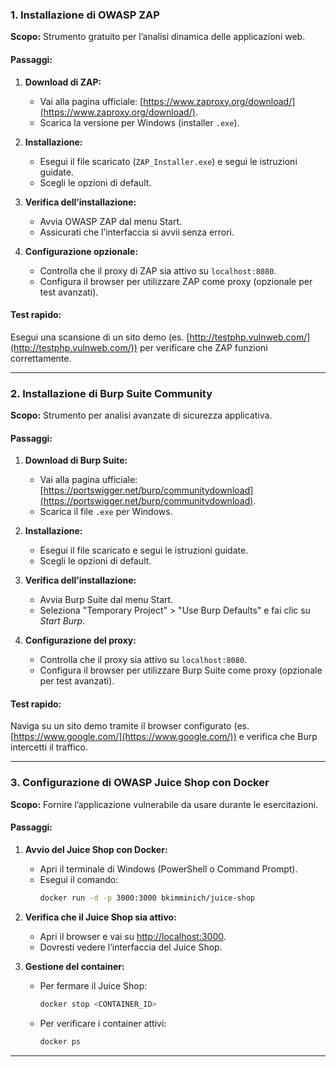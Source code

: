 
### **1. Installazione di OWASP ZAP**
**Scopo:** Strumento gratuito per l’analisi dinamica delle applicazioni web.  

#### **Passaggi:**
1. **Download di ZAP:**  
   - Vai alla pagina ufficiale: [https://www.zaproxy.org/download/](https://www.zaproxy.org/download/).  
   - Scarica la versione per Windows (installer `.exe`).  

2. **Installazione:**  
   - Esegui il file scaricato (`ZAP_Installer.exe`) e segui le istruzioni guidate.  
   - Scegli le opzioni di default.  

3. **Verifica dell’installazione:**  
   - Avvia OWASP ZAP dal menu Start.  
   - Assicurati che l’interfaccia si avvii senza errori.  

4. **Configurazione opzionale:**  
   - Controlla che il proxy di ZAP sia attivo su `localhost:8080`.  
   - Configura il browser per utilizzare ZAP come proxy (opzionale per test avanzati).  

#### **Test rapido:**  
Esegui una scansione di un sito demo (es. [http://testphp.vulnweb.com/](http://testphp.vulnweb.com/)) per verificare che ZAP funzioni correttamente.  

---

### **2. Installazione di Burp Suite Community**
**Scopo:** Strumento per analisi avanzate di sicurezza applicativa.  

#### **Passaggi:**
1. **Download di Burp Suite:**  
   - Vai alla pagina ufficiale: [https://portswigger.net/burp/communitydownload](https://portswigger.net/burp/communitydownload).  
   - Scarica il file `.exe` per Windows.  

2. **Installazione:**  
   - Esegui il file scaricato e segui le istruzioni guidate.  
   - Scegli le opzioni di default.  

3. **Verifica dell’installazione:**  
   - Avvia Burp Suite dal menu Start.  
   - Seleziona "Temporary Project" > "Use Burp Defaults" e fai clic su *Start Burp*.  

4. **Configurazione del proxy:**  
   - Controlla che il proxy sia attivo su `localhost:8080`.  
   - Configura il browser per utilizzare Burp Suite come proxy (opzionale per test avanzati).  

#### **Test rapido:**  
Naviga su un sito demo tramite il browser configurato (es. [https://www.google.com/](https://www.google.com/)) e verifica che Burp intercetti il traffico.  

---

### **3. Configurazione di OWASP Juice Shop con Docker**
**Scopo:** Fornire l’applicazione vulnerabile da usare durante le esercitazioni.  

#### **Passaggi:**
1. **Avvio del Juice Shop con Docker:**  
   - Apri il terminale di Windows (PowerShell o Command Prompt).  
   - Esegui il comando:  
     ```bash
     docker run -d -p 3000:3000 bkimminich/juice-shop
     ```  

2. **Verifica che il Juice Shop sia attivo:**  
   - Apri il browser e vai su [http://localhost:3000](http://localhost:3000).  
   - Dovresti vedere l’interfaccia del Juice Shop.  

3. **Gestione del container:**  
   - Per fermare il Juice Shop:  
     ```bash
     docker stop <CONTAINER_ID>
     ```  
   - Per verificare i container attivi:  
     ```bash
     docker ps
     ```  

---

